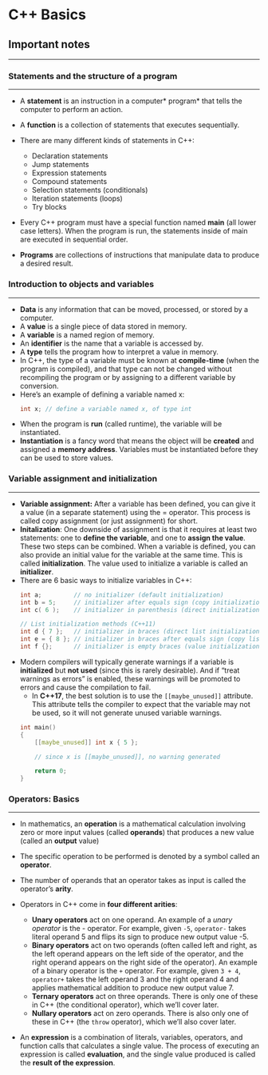 # C++ Basics
## Important notes
** *
### Statements and the structure of a program
** *

* A **statement** is an instruction in a computer* program* that tells the computer to perform an action.

* A **function** is a collection of statements that executes sequentially.

* There are many different kinds of statements in C++:
    * Declaration statements
    * Jump statements
    * Expression statements
    * Compound statements
    * Selection statements (conditionals)
    * Iteration statements (loops)
    * Try blocks


* Every C++ program must have a special function named **main** (all lower case letters). When the program is run, the statements inside of main are executed in sequential order.

* **Programs** are collections of instructions that manipulate data to produce a desired result.

### Introduction to objects and variables
** *

* **Data** is any information that can be moved, processed, or stored by a computer.
* A **value** is a single piece of data stored in memory.
* A **variable** is a named region of memory.
* An **identifier** is the name that a variable is accessed by.
* A **type** tells the program how to interpret a value in memory.
* In C++, the type of a variable must be known at **compile-time** (when the program is compiled), and that type can not be changed without recompiling the program or by assigning to a different variable by conversion. 
* Here’s an example of defining a variable named x: 
    ```cpp
    int x; // define a variable named x, of type int
    ```
* When the program is **run** (called runtime), the variable will be instantiated.
* **Instantiation** is a fancy word that means the object will be **created** and assigned a **memory address**. Variables must be instantiated before they can be used to store values.

### Variable assignment and initialization
** *
* **Variable assignment:** After a variable has been defined, you can give it a value (in a separate statement) using the = operator. This process is called copy assignment (or just assignment) for short.
* **Initalization**: One downside of assignment is that it requires at least two statements: one to **define the variable**, and one to **assign the value**. These two steps can be combined. When a variable is defined, you can also provide an initial value for the variable at the same time. This is called **initialization**. The value used to initialize a variable is called an **initializer**.
* There are 6 basic ways to initialize variables in C++:
    ```cpp
    int a;         // no initializer (default initialization)
    int b = 5;     // initializer after equals sign (copy initialization)
    int c( 6 );    // initializer in parenthesis (direct initialization)

    // List initialization methods (C++11)
    int d { 7 };   // initializer in braces (direct list initialization)
    int e = { 8 }; // initializer in braces after equals sign (copy list initialization)
    int f {};      // initializer is empty braces (value initialization)
    ```
* Modern compilers will typically generate warnings if a variable is **initialized** but **not used** (since this is rarely desirable). And if “treat warnings as errors” is enabled, these warnings will be promoted to errors and cause the compilation to fail.
    * In **C++17**, the best solution is to use the `[[maybe_unused]]` attribute. This attribute tells the compiler to expect that the variable may not be used, so it will not generate unused variable warnings.
    ```cpp
    int main()
    {
        [[maybe_unused]] int x { 5 };

        // since x is [[maybe_unused]], no warning generated

        return 0;
    }
    ```
### Operators: Basics
** *
* In mathematics, an **operation** is a mathematical calculation involving zero or more input values (called **operands**) that produces a new value (called an **output** value)
* The specific operation to be performed is denoted by a symbol called an **operator**.
* The number of operands that an operator takes as input is called the operator’s **arity**.

* Operators in C++ come in **four different arities**:
    * **Unary operators** act on one operand. An example of a *unary operator* is the - operator. For example, given `-5`, `operator-` takes literal operand 5 and flips its sign to produce new output value -5.
    * **Binary operators** act on two operands (often called left and right, as the left operand appears on the left side of the operator, and the right operand appears on the right side of the operator). An example of a binary operator is the `+` operator. For example, given `3 + 4`, `operator+` takes the left operand 3 and the right operand 4 and applies mathematical addition to produce new output value 7.
    * **Ternary operators** act on three operands. There is only one of these in C++ (the conditional operator), which we’ll cover later.
    * **Nullary operators** act on zero operands. There is also only one of these in C++ (the `throw` operator), which we’ll also cover later.
* An **expression** is a combination of literals, variables, operators, and function calls that calculates a single value. The process of executing an expression is called **evaluation**, and the single value produced is called the **result of the expression**.
